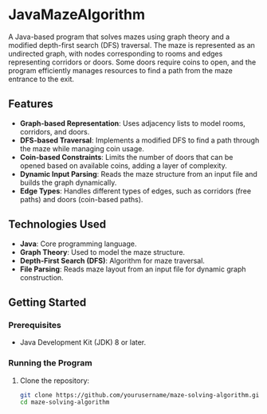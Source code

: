 # JavaMazeAlgorithm
A Java-based program that solves mazes using graph theory and a modified depth-first search (DFS) traversal. The maze is represented as an undirected graph, with nodes corresponding to rooms and edges representing corridors or doors. Some doors require coins to open, and the program efficiently manages resources to find a path from the maze entrance to the exit.

## Features

- **Graph-based Representation**: Uses adjacency lists to model rooms, corridors, and doors.
- **DFS-based Traversal**: Implements a modified DFS to find a path through the maze while managing coin usage.
- **Coin-based Constraints**: Limits the number of doors that can be opened based on available coins, adding a layer of complexity.
- **Dynamic Input Parsing**: Reads the maze structure from an input file and builds the graph dynamically.
- **Edge Types**: Handles different types of edges, such as corridors (free paths) and doors (coin-based paths).

## Technologies Used

- **Java**: Core programming language.
- **Graph Theory**: Used to model the maze structure.
- **Depth-First Search (DFS)**: Algorithm for maze traversal.
- **File Parsing**: Reads maze layout from an input file for dynamic graph construction.

## Getting Started

### Prerequisites

- Java Development Kit (JDK) 8 or later.

### Running the Program

1. Clone the repository:
   ```bash
   git clone https://github.com/yourusername/maze-solving-algorithm.git
   cd maze-solving-algorithm

